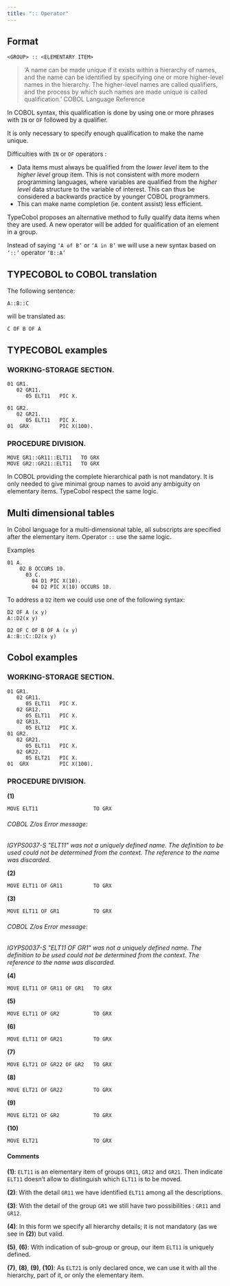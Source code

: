 ```yaml
---
title: ":: Operator"
---
```


## Format

```
<GROUP> :: <ELEMENTARY ITEM>
```

> ‘A name can be made unique if it exists within a hierarchy of names, and the name
> can be identified by specifying one or more higher-level names in the hierarchy.
> The higher-level names are called qualifiers, and the process by which such names
> are made unique is called qualification.’ COBOL Language Reference

In COBOL syntax, this qualification is done by using one or more phrases with `IN` or `OF` followed by a qualifier.

It is only necessary to specify enough qualification to make the name unique.

Difficulties with `IN` or `OF` operators :

- Data items must always be qualified from the _lower level_ item to the _higher level_ group item. This is not consistent with more modern programming languages, where variables are qualified from the _higher level_ data structure to the variable of interest. This can thus be considered a backwards practice by younger COBOL programmers.
- This can make name completion (ie. content assist) less efficient.

TypeCobol proposes an alternative method to fully qualify data items when they are used.
A new operator will be added for qualification of an element in a group.

Instead of saying
`‘A of B’` or `‘A in B’`
we will use a new syntax based on `‘::’` operator
`‘B::A’`

## TYPECOBOL to COBOL translation

The following sentence:

```
A::B::C
```

will be translated as:

```cobol
C OF B OF A
```

## TYPECOBOL examples

### WORKING-STORAGE SECTION.

```cobol
01 GR1.
   02 GR11.
      05 ELT11   PIC X.

01 GR2.
   02 GR21.
      05 ELT11   PIC X.
01  GRX          PIC X(100).
```

### PROCEDURE DIVISION.

```
MOVE GR1::GR11::ELT11   TO GRX
MOVE GR2::GR21::ELT11   TO GRX
```

In COBOL providing the complete hierarchical path is not mandatory. It is only needed to give minimal group names to avoid any ambiguity on elementary items.
TypeCobol respect the same logic.

## Multi dimensional tables

In Cobol language for a multi-dimensional table, all subscripts are specified after the elementary item.
Operator `::` use the same logic.

Examples

```cobol
01 A.
    02 B OCCURS 10.
      03 C.
        04 D1 PIC X(10).
        04 D2 PIC X(10) OCCURS 10.
```

To address a `D2` item we could use one of the following syntax:

```cobol
D2 OF A (x y)
A::D2(x y)
```

```cobol
D2 OF C OF B OF A (x y)
A::B::C::D2(x y)
```

## Cobol examples

### WORKING-STORAGE SECTION.

```cobol
01 GR1.
   02 GR11.
      05 ELT11   PIC X.
   02 GR12.
      05 ELT11   PIC X.
   02 GR13.
      05 ELT12   PIC X.
01 GR2.
   02 GR21.
      05 ELT11   PIC X.
   02 GR22.
      05 ELT21   PIC X.
01  GRX          PIC X(100).
```

### PROCEDURE DIVISION.

**(1)**

```cobol
MOVE ELT11                  TO GRX
```

###### COBOL Z/os Error message:

_IGYPS0037-S "ELT11" was not a uniquely defined name.
The definition to be used could not be determined from the context.
The reference to the name was discarded._

**(2)**

```cobol
MOVE ELT11 OF GR11          TO GRX
```

**(3)**

```cobol
MOVE ELT11 OF GR1           TO GRX
```

###### COBOL Z/os Error message:

_IGYPS0037-S "ELT11 OF GR1" was not a uniquely defined name.
The definition to be used could not be determined from the context.
The reference to the name was discarded._

**(4)**

```cobol
MOVE ELT11 OF GR11 OF GR1   TO GRX
```

**(5)**

```cobol
MOVE ELT11 OF GR2           TO GRX
```

**(6)**

```cobol
MOVE ELT11 OF GR21          TO GRX
```

**(7)**

```cobol
MOVE ELT21 OF GR22 OF GR2   TO GRX
```

**(8)**

```cobol
MOVE ELT21 OF GR22          TO GRX
```

**(9)**

```cobol
MOVE ELT21 OF GR2           TO GRX
```

**(10)**

```cobol
MOVE ELT21                  TO GRX
```

#### Comments

**(1)**: `ELT11` is an elementary item of groups `GR11`, `GR12` and `GR21`. Then indicate `ELT11` doesn’t allow to distinguish which `ELT11` is to be moved.

**(2)**: With the detail `GR11` we have identified `ELT11` among all the descriptions.

**(3)**: With the detail of the group `GR1` we still have two possibilities : `GR11` and `GR12`.

**(4)**: In this form we specify all hierarchy details; it is not mandatory (as we see in **(2)**) but valid.

**(5)**, **(6)**: With indication of sub-group or group, our item `ELT11` is uniquely defined.

**(7)**, **(8)**, **(9)**, **(10)**: As `ELT21` is only declared once, we can use it with all the hierarchy, part of it, or only the elementary item.
